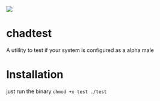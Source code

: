 ![](https://external-content.duckduckgo.com/iu/?u=https%3A%2F%2Ftse1.mm.bing.net%2Fth%3Fid%3DOIP.oo2K5giRYqlksNU4gnW53wHaEK%26pid%3DApi%26h%3D160&f=1)
# chadtest
A utillity to test if your system is configured as a alpha male

# Installation
just run the binary
`chmod +x test
./test`
